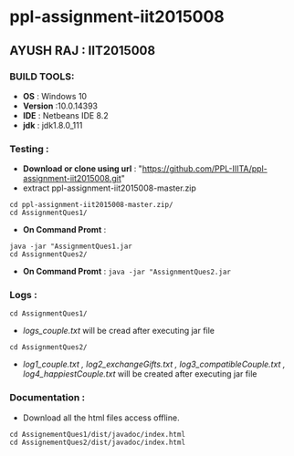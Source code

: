 # ppl-assignment-iit2015008

## AYUSH RAJ : IIT2015008
   
### BUILD TOOLS:
   - **OS** : Windows 10
   - **Version** :10.0.14393
   - **IDE** : Netbeans IDE 8.2
   - **jdk** : jdk1.8.0_111
   
### Testing :
   - **Download or clone using url** : "https://github.com/PPL-IIITA/ppl-assignment-iit2015008.git"                                       
   - extract ppl-assignment-iit2015008-master.zip  
   ```
   cd ppl-assignment-iit2015008-master.zip/                                                                                             
   cd AssignmentQues1/                                                                                                                   
   ```
   - **On Command Promt** : 
   ```
   java -jar "AssignmentQues1.jar                                                                                                       
   cd AssignmentQues2/                                                                                                                  
   ```
   - **On Command Promt** : ``` java -jar "AssignmentQues2.jar ```
   
### Logs :
   ```
   cd AssignmentQues1/                                                                                                                  
   ```
   - _logs_couple.txt_  will be cread after executing jar file
   ```
   cd AssignmentQues2/                                                                                                              
   ```
   - _log1_couple.txt , log2_exchangeGifts.txt , log3_compatibleCouple.txt , log4_happiestCouple.txt_ will be created after executing jar       file
   
### Documentation :
   - Download all the html files access offline.
   ```
   cd AssignementQues1/dist/javadoc/index.html                                                                                              cd AssignementQues2/dist/javadoc/index.html
   ```
   
   
   
   
